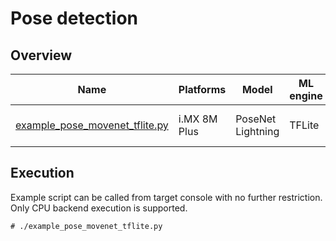 # Pose detection

## Overview
Name | Platforms | Model | ML engine | Backend | Features
--- | --- | --- | --- | --- | ---
[example_pose_movenet_tflite.py](./example_pose_movenet_tflite.py) | i.MX 8M Plus | PoseNet Lightning | TFLite | CPU | video file decoding<br>python<br>

## Execution
Example script can be called from target console with no further restriction.
Only CPU backend execution is supported. 
```
# ./example_pose_movenet_tflite.py
```